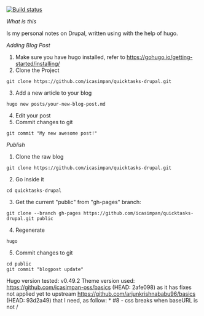 [![Build status](https://travis-ci.com/icasimpan/quicktasks-drupal.svg)](https://travis-ci.com/icasimpan/quicktasks-drupal)

*What is this*

Is my personal notes on Drupal, written using with the help of hugo.

*Adding Blog Post*
1. Make sure you have hugo installed, refer to https://gohugo.io/getting-started/installing/
2. Clone the Project
```
git clone https://github.com/icasimpan/quicktasks-drupal.git
```
3. Add a new article to your blog
```
hugo new posts/your-new-blog-post.md
```
4. Edit your post
5. Commit changes to git
```
git commit "My new awesome post!"
```


*Publish*

1. Clone the raw blog
```
git clone https://github.com/icasimpan/quicktasks-drupal.git
```
2. Go inside it
```
cd quicktasks-drupal
```
3. Get the current "public" from "gh-pages" branch:
```
git clone --branch gh-pages https://github.com/icasimpan/quicktasks-drupal.git public
```
4. Regenerate
```
hugo
```
5. Commit changes to git
```
cd public
git commit "blogpost update"
```

Hugo version tested: v0.49.2
Theme version used: https://github.com/icasimpan-oss/basics (HEAD: 2afe098) as it has fixes not applied yet
                    to upstream https://github.com/arjunkrishnababu96/basics (HEAD: 93d2a49) that I need, as follow:
                    * #8 - css breaks when baseURL is not /

